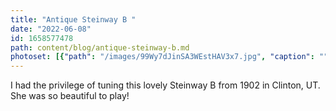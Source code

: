 ```yaml
---
title: "Antique Steinway B "
date: "2022-06-08"
id: 1658577478
path: content/blog/antique-steinway-b.md
photoset: [{"path": "/images/99Wy7dJinSA3WEstHAV3x7.jpg", "caption": "", "thumbnail": "True"}]
---
```

I had the privilege of tuning this lovely Steinway B from 1902 in Clinton, UT. She was so beautiful to play!